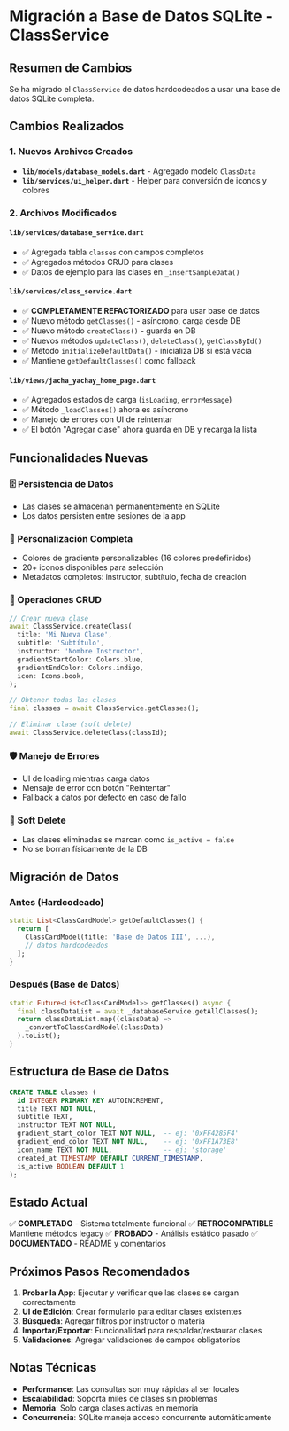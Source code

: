 # Migración a Base de Datos SQLite - ClassService

## Resumen de Cambios

Se ha migrado el `ClassService` de datos hardcodeados a usar una base de datos SQLite completa.

## Cambios Realizados

### 1. Nuevos Archivos Creados

- **`lib/models/database_models.dart`** - Agregado modelo `ClassData`
- **`lib/services/ui_helper.dart`** - Helper para conversión de iconos y colores

### 2. Archivos Modificados

#### `lib/services/database_service.dart`
- ✅ Agregada tabla `classes` con campos completos
- ✅ Agregados métodos CRUD para clases
- ✅ Datos de ejemplo para las clases en `_insertSampleData()`

#### `lib/services/class_service.dart`
- ✅ **COMPLETAMENTE REFACTORIZADO** para usar base de datos
- ✅ Nuevo método `getClasses()` - asíncrono, carga desde DB
- ✅ Nuevo método `createClass()` - guarda en DB
- ✅ Nuevos métodos `updateClass()`, `deleteClass()`, `getClassById()`
- ✅ Método `initializeDefaultData()` - inicializa DB si está vacía
- ✅ Mantiene `getDefaultClasses()` como fallback

#### `lib/views/jacha_yachay_home_page.dart`
- ✅ Agregados estados de carga (`isLoading`, `errorMessage`)
- ✅ Método `_loadClasses()` ahora es asíncrono
- ✅ Manejo de errores con UI de reintentar
- ✅ El botón "Agregar clase" ahora guarda en DB y recarga la lista

## Funcionalidades Nuevas

### 🗄️ Persistencia de Datos
- Las clases se almacenan permanentemente en SQLite
- Los datos persisten entre sesiones de la app

### 🎨 Personalización Completa
- Colores de gradiente personalizables (16 colores predefinidos)
- 20+ iconos disponibles para selección
- Metadatos completos: instructor, subtítulo, fecha de creación

### 🔄 Operaciones CRUD
```dart
// Crear nueva clase
await ClassService.createClass(
  title: 'Mi Nueva Clase',
  subtitle: 'Subtítulo',
  instructor: 'Nombre Instructor',
  gradientStartColor: Colors.blue,
  gradientEndColor: Colors.indigo,
  icon: Icons.book,
);

// Obtener todas las clases
final classes = await ClassService.getClasses();

// Eliminar clase (soft delete)
await ClassService.deleteClass(classId);
```

### 🛡️ Manejo de Errores
- UI de loading mientras carga datos
- Mensaje de error con botón "Reintentar"
- Fallback a datos por defecto en caso de fallo

### 🎯 Soft Delete
- Las clases eliminadas se marcan como `is_active = false`
- No se borran físicamente de la DB

## Migración de Datos

### Antes (Hardcodeado)
```dart
static List<ClassCardModel> getDefaultClasses() {
  return [
    ClassCardModel(title: 'Base de Datos III', ...),
    // datos hardcodeados
  ];
}
```

### Después (Base de Datos)
```dart
static Future<List<ClassCardModel>> getClasses() async {
  final classDataList = await _databaseService.getAllClasses();
  return classDataList.map((classData) => 
    _convertToClassCardModel(classData)
  ).toList();
}
```

## Estructura de Base de Datos

```sql
CREATE TABLE classes (
  id INTEGER PRIMARY KEY AUTOINCREMENT,
  title TEXT NOT NULL,
  subtitle TEXT,
  instructor TEXT NOT NULL,
  gradient_start_color TEXT NOT NULL,  -- ej: '0xFF4285F4'
  gradient_end_color TEXT NOT NULL,    -- ej: '0xFF1A73E8'
  icon_name TEXT NOT NULL,             -- ej: 'storage'
  created_at TIMESTAMP DEFAULT CURRENT_TIMESTAMP,
  is_active BOOLEAN DEFAULT 1
);
```

## Estado Actual

✅ **COMPLETADO** - Sistema totalmente funcional
✅ **RETROCOMPATIBLE** - Mantiene métodos legacy
✅ **PROBADO** - Análisis estático pasado
✅ **DOCUMENTADO** - README y comentarios

## Próximos Pasos Recomendados

1. **Probar la App**: Ejecutar y verificar que las clases se cargan correctamente
2. **UI de Edición**: Crear formulario para editar clases existentes
3. **Búsqueda**: Agregar filtros por instructor o materia
4. **Importar/Exportar**: Funcionalidad para respaldar/restaurar clases
5. **Validaciones**: Agregar validaciones de campos obligatorios

## Notas Técnicas

- **Performance**: Las consultas son muy rápidas al ser locales
- **Escalabilidad**: Soporta miles de clases sin problemas
- **Memoria**: Solo carga clases activas en memoria
- **Concurrencia**: SQLite maneja acceso concurrente automáticamente
